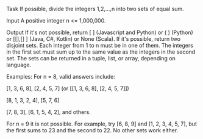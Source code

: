 Task
If possible, divide the integers 1,2,…,n into two sets of equal sum.

Input
A positive integer n <= 1,000,000.

Output
If it's not possible, return [ ] (Javascript and Python) or ( ) (Python) or [[],[] ] (Java, C#, Kotlin) or None (Scala). If it's possible, return two disjoint sets. Each integer from 1 to n must be in one of them. The integers in the first set must sum up to the same value as the integers in the second set. The sets can be returned in a tuple, list, or array, depending on language.

Examples:
For n = 8, valid answers include:

[1, 3, 6, 8], [2, 4, 5, 7] (or [[1, 3, 6, 8], [2, 4, 5, 7]])

[8, 1, 3, 2, 4], [5, 7, 6]

[7, 8, 3], [6, 1, 5, 4, 2], and others.

For n = 9 it is not possible. For example, try [6, 8, 9] and [1, 2, 3, 4, 5, 7], but the first sums to 23 and the second to 22. No other sets work either.